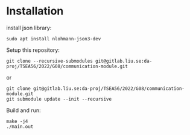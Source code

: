 # Installation
install json library:
```
sudo apt install nlohmann-json3-dev
```

Setup this repository:
```
git clone --recursive-submodules git@gitlab.liu.se:da-proj/TSEA56/2022/G08/communication-module.git
```
or
```
git clone git@gitlab.liu.se:da-proj/TSEA56/2022/G08/communication-module.git
git submodule update --init --recursive
```

Build and run:
```
make -j4
./main.out
```
